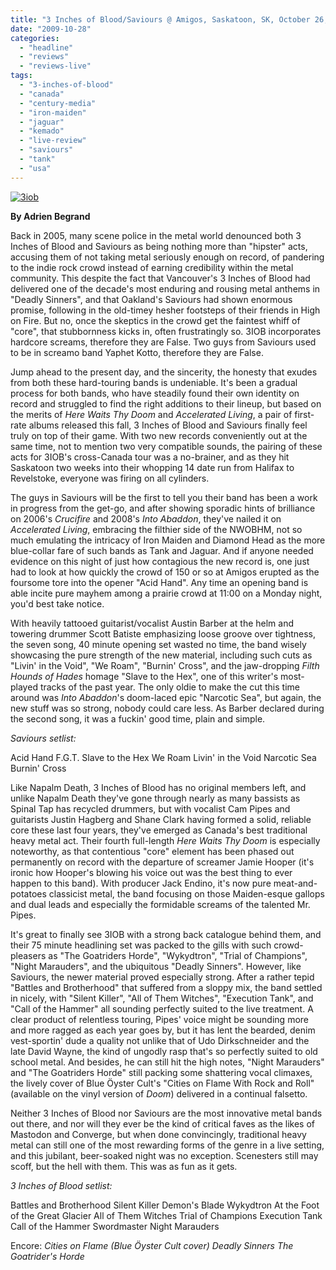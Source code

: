 ```yaml
---
title: "3 Inches of Blood/Saviours @ Amigos, Saskatoon, SK, October 26, 2009"
date: "2009-10-28"
categories: 
  - "headline"
  - "reviews"
  - "reviews-live"
tags: 
  - "3-inches-of-blood"
  - "canada"
  - "century-media"
  - "iron-maiden"
  - "jaguar"
  - "kemado"
  - "live-review"
  - "saviours"
  - "tank"
  - "usa"
---
```


[![3iob](http://www.hellbound.ca/wp-content/uploads/2009/10/3iob-300x199.jpg "3iob")](http://www.hellbound.ca/wp-content/uploads/2009/10/3iob.jpg)

**By Adrien Begrand**

Back in 2005, many scene police in the metal world denounced both 3 Inches of Blood and Saviours as being nothing more than "hipster" acts, accusing them of not taking metal seriously enough on record, of pandering to the indie rock crowd instead of earning credibility within the metal community. This despite the fact that Vancouver's 3 Inches of Blood had delivered one of the decade's most enduring and rousing metal anthems in "Deadly Sinners", and that Oakland's Saviours had shown enormous promise, following in the old-timey hesher footsteps of their friends in High on Fire. But no, once the skeptics in the crowd get the faintest whiff of "core", that stubbornness kicks in, often frustratingly so. 3IOB incorporates hardcore screams, therefore they are False. Two guys from Saviours used to be in screamo band Yaphet Kotto, therefore they are False.

Jump ahead to the present day, and the sincerity, the honesty that exudes from both these hard-touring bands is undeniable. It's been a gradual process for both bands, who have steadily found their own identity on record and struggled to find the right additions to their lineup, but based on the merits of _Here Waits Thy Doom_ and _Accelerated Living_, a pair of first-rate albums released this fall, 3 Inches of Blood and Saviours finally feel truly on top of their game. With two new records conveniently out at the same time, not to mention two very compatible sounds, the pairing of these acts for 3IOB's cross-Canada tour was a no-brainer, and as they hit Saskatoon two weeks into their whopping 14 date run from Halifax to Revelstoke, everyone was firing on all cylinders.

The guys in Saviours will be the first to tell you their band has been a work in progress from the get-go, and after showing sporadic hints of brilliance on 2006's _Crucifire_ and 2008's _Into Abaddon_, they've nailed it on _Accelerated Living_, embracing the filthier side of the NWOBHM, not so much emulating the intricacy of Iron Maiden and Diamond Head as the more blue-collar fare of such bands as Tank and Jaguar. And if anyone needed evidence on this night of just how contagious the new record is, one just had to look at how quickly the crowd of 150 or so at Amigos erupted as the foursome tore into the opener "Acid Hand". Any time an opening band is able incite pure mayhem among a prairie crowd at 11:00 on a Monday night, you'd best take notice.

With heavily tattooed guitarist/vocalist Austin Barber at the helm and towering drummer Scott Batiste emphasizing loose groove over tightness, the seven song, 40 minute opening set wasted no time, the band wisely showcasing the pure strength of the new material, including such cuts as "Livin' in the Void", "We Roam", "Burnin' Cross", and the jaw-dropping _Filth Hounds of Hades_ homage "Slave to the Hex", one of this writer's most-played tracks of the past year. The only oldie to make the cut this time around was _Into Abaddon_'s doom-laced epic "Narcotic Sea", but again, the new stuff was so strong, nobody could care less. As Barber declared during the second song, it was a fuckin' good time, plain and simple.

_Saviours setlist:_

Acid Hand F.G.T. Slave to the Hex We Roam Livin' in the Void Narcotic Sea Burnin' Cross

Like Napalm Death, 3 Inches of Blood has no original members left, and unlike Napalm Death they've gone through nearly as many bassists as Spinal Tap has recycled drummers, but with vocalist Cam Pipes and guitarists Justin Hagberg and Shane Clark having formed a solid, reliable core these last four years, they've emerged as Canada's best traditional heavy metal act. Their fourth full-length _Here Waits Thy Doom_ is especially noteworthy, as that contentious "core" element has been phased out permanently on record with the departure of screamer Jamie Hooper (it's ironic how Hooper's blowing his voice out was the best thing to ever happen to this band). With producer Jack Endino, it's now pure meat-and-potatoes classicist metal, the band focusing on those Maiden-esque gallops and dual leads and especially the formidable screams of the talented Mr. Pipes.

It's great to finally see 3IOB with a strong back catalogue behind them, and their 75 minute headlining set was packed to the gills with such crowd-pleasers as "The Goatriders Horde", "Wykydtron", "Trial of Champions", "Night Marauders", and the ubiquitous "Deadly Sinners". However, like Saviours, the newer material proved especially strong. After a rather tepid "Battles and Brotherhood" that suffered from a sloppy mix, the band settled in nicely, with "Silent Killer", "All of Them Witches", "Execution Tank", and "Call of the Hammer" all sounding perfectly suited to the live treatment. A clear product of relentless touring, Pipes' voice might be sounding more and more ragged as each year goes by, but it has lent the bearded, denim vest-sportin' dude a quality not unlike that of Udo Dirkschneider and the late David Wayne, the kind of ungodly rasp that's so perfectly suited to old school metal. And besides, he can still hit the high notes, "Night Marauders" and "The Goatriders Horde" still packing some shattering vocal climaxes, the lively cover of Blue Öyster Cult's "Cities on Flame With Rock and Roll" (available on the vinyl version of _Doom_) delivered in a continual falsetto.

Neither 3 Inches of Blood nor Saviours are the most innovative metal bands out there, and nor will they ever be the kind of critical faves as the likes of Mastodon and Converge, but when done convincingly, traditional heavy metal can still one of the most rewarding forms of the genre in a live setting, and this jubilant, beer-soaked night was no exception. Scenesters still may scoff, but the hell with them. This was as fun as it gets.

_3 Inches of Blood setlist:_

Battles and Brotherhood Silent Killer Demon's Blade Wykydtron At the Foot of the Great Glacier All of Them Witches Trial of Champions Execution Tank Call of the Hammer Swordmaster Night Marauders

Encore: _Cities on Flame (Blue Öyster Cult cover) Deadly Sinners The Goatrider's Horde_
